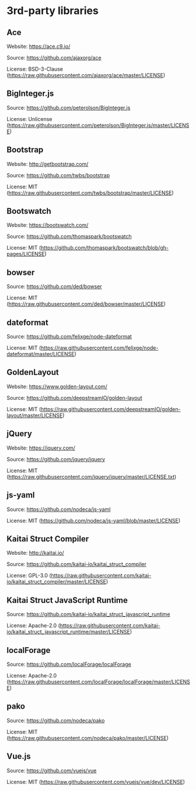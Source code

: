 # 3rd-party libraries

## Ace
Website: https://ace.c9.io/

Source: https://github.com/ajaxorg/ace

License: BSD-3-Clause (https://raw.githubusercontent.com/ajaxorg/ace/master/LICENSE)

## BigInteger.js
Source: https://github.com/peterolson/BigInteger.js

License: Unlicense (https://raw.githubusercontent.com/peterolson/BigInteger.js/master/LICENSE)

## Bootstrap
Website: http://getbootstrap.com/

Source: https://github.com/twbs/bootstrap

License: MIT (https://raw.githubusercontent.com/twbs/bootstrap/master/LICENSE)

## Bootswatch
Website: https://bootswatch.com/

Source: https://github.com/thomaspark/bootswatch

License: MIT (https://github.com/thomaspark/bootswatch/blob/gh-pages/LICENSE)

## bowser
Source: https://github.com/ded/bowser

License: MIT (https://raw.githubusercontent.com/ded/bowser/master/LICENSE)

## dateformat
Source: https://github.com/felixge/node-dateformat

License: MIT (https://raw.githubusercontent.com/felixge/node-dateformat/master/LICENSE)

## GoldenLayout
Website: https://www.golden-layout.com/

Source: https://github.com/deepstreamIO/golden-layout

License: MIT (https://raw.githubusercontent.com/deepstreamIO/golden-layout/master/LICENSE)

## jQuery
Website: https://jquery.com/

Source: https://github.com/jquery/jquery

License: MIT (https://raw.githubusercontent.com/jquery/jquery/master/LICENSE.txt)

## js-yaml
Source: https://github.com/nodeca/js-yaml

License: MIT (https://github.com/nodeca/js-yaml/blob/master/LICENSE)

## Kaitai Struct Compiler
Website: http://kaitai.io/

Source: https://github.com/kaitai-io/kaitai_struct_compiler

License: GPL-3.0 (https://raw.githubusercontent.com/kaitai-io/kaitai_struct_compiler/master/LICENSE)

## Kaitai Struct JavaScript Runtime
Source: https://github.com/kaitai-io/kaitai_struct_javascript_runtime

License: Apache-2.0 (https://raw.githubusercontent.com/kaitai-io/kaitai_struct_javascript_runtime/master/LICENSE)

## localForage
Source: https://github.com/localForage/localForage

License: Apache-2.0 (https://raw.githubusercontent.com/localForage/localForage/master/LICENSE)

## pako
Source: https://github.com/nodeca/pako

License: MIT (https://raw.githubusercontent.com/nodeca/pako/master/LICENSE)

## Vue.js
Source: https://github.com/vuejs/vue

License: MIT (https://raw.githubusercontent.com/vuejs/vue/dev/LICENSE)